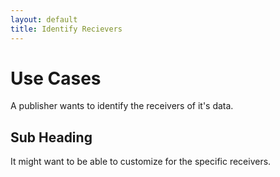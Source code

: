 ```yaml
---
layout: default
title: Identify Recievers
---
```

# Use Cases

A publisher wants to identify the receivers of it's data.

## Sub Heading

It might want to be able to customize for the specific receivers.
